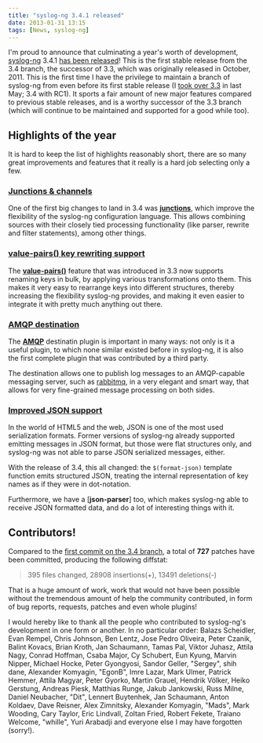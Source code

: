 ```yaml
---
title: "syslog-ng 3.4.1 released"
date: 2013-01-31 13:15
tags: [News, syslog-ng]
---
```


I'm proud to announce that culminating a year's worth of development,
[syslog-ng][sng] 3.4.1 [has been released][341-release]! This is the
first stable release from the 3.4 branch, the successor of 3.3, which
was originally released in October, 2011. This is the first time I
have the privilege to maintain a branch of syslog-ng from even before
its first stable release (I [took over 3.3][33-takeover] in last May;
3.4 with RC1). It sports a fair amount of new major features compared
to previous stable releases, and is a worthy successor of the 3.3
branch (which will continue to be maintained and supported for a good
while too).

 [sng]: http://www.balabit.com/network-security/syslog-ng/opensource-logging-system/overview
 [341-release]: https://lists.balabit.hu/pipermail/syslog-ng-announce/2013-January/000154.html
 [33-takeover]: https://lists.balabit.hu/pipermail/syslog-ng/2012-May/018885.html

<!-- more -->

## Highlights of the year

It is hard to keep the list of highlights reasonably short, there are
so many great improvements and features that it really is a hard job
selecting only a few.

### [Junctions & channels][junctions]

One of the first big changes to land in 3.4 was
[**junctions**][junctions], which improve the flexibility of the
syslog-ng configuration language. This allows combining sources with
their closely tied processing functionality (like parser, rewrite and
filter statements), among other things.

 [junctions]: http://bazsi.blogs.balabit.com/2012/01/syslog-ng-flexibility-improvements/

### [value-pairs() key rewriting support][vp-key-rewrite]

The [**value-pairs()**][value-pairs] feature that was introduced in
3.3 now supports renaming keys in bulk, by applying various
transformations onto them. This makes it very easy to rearrange keys
into different structures, thereby increasing the flexibility
syslog-ng provides, and making it even easier to integrate it with
pretty much anything out there.

 [value-pairs]: https://www.balabit.com/sites/default/files/documents/syslog-ng-ose-3.3-guides/syslog-ng-ose-v3.3-guide-admin-en.html/concepts-value-pairs.html
 [vp-key-rewrite]:
 https://github.com/balabit/syslog-ng-3.4/commit/ddc7c2539bd66fa35e8df441e4baf58e87b6708d

### [AMQP destination][amqp-dest]

The [**AMQP**][amqp-dest] destinatin plugin is important in many ways:
not only is it a useful plugin, to which none similar existed before
in syslog-ng, it is also the first complete plugin that was
contributed by a third party.

The destination allows one to publish log messages to an AMQP-capable
messaging server, such as [rabbitmq][rabbitmq], in a very elegant and
smart way, that allows for very fine-grained message processing on
both sides.

 [amqp-dest]: https://github.com/balabit/syslog-ng-3.4/commit/efdee1072316674459b354f58b7621d9d97be4da
 [rabbitmq]: http://www.rabbitmq.com/

### [Improved JSON support][json-parser]

In the world of HTML5 and the web, JSON is one of the most used
serialization formats. Former versions of syslog-ng already supported
emitting messages in JSON format, but those were flat structures only,
and syslog-ng was not able to parse JSON serialized messages, either.

With the release of 3.4, this all changed: the
<code>$(format-json)</code> template function emits structured JSON,
treating the internal representation of key names as if they were in
dot-notation.

Furthermore, we have a [**json-parser**] too, which makes syslog-ng
able to receive JSON formatted data, and do a lot of interesting
things with it.

 [json-parser]: https://github.com/balabit/syslog-ng-3.4/commit/e5569687bba2551c89a78faee55bcf8b4944066f

## Contributors!

Compared to the [first commit on the 3.4 branch][3.4-first], a total
of **727** patches have been committed, producing the following
diffstat:

>  395 files changed, 28908 insertions(+), 13491 deletions(-)

That is a huge amount of work, work that would not have been possible
without the tremendous amount of help the community contributed, in
form of bug reports, requests, patches and even whole plugins!

I would hereby like to thank all the people who contributed to
syslog-ng's development in one form or another. In no particular
order: Balazs Scheidler, Evan Rempel, Chris Johnson, Ben Lentz, Jose
Pedro Oliveira, Peter Czanik, Balint Kovacs, Brian Kroth, Jan
Schaumann, Tamas Pal, Viktor Juhasz, Attila Nagy, Conrad Hoffman,
Csaba Major, Cy Schubert, Eun Kyung, Marvin Nipper, Michael Hocke,
Peter Gyongyosi, Sandor Geller, "Sergey", shih dane, Alexander
Komyagin, "EgonB", Imre Lazar, Mark Ulmer, Patrick Hemmer, Attila
Magyar, Peter Gyorko, Martin Grauel, Hendrik Völker, Heiko Gerstung,
Andreas Piesk, Matthias Runge, Jakub Jankowski, Russ Milne, Daniel
Neubacher, "Dit", Lennert Buytenhek, Jan Schaumann, Anton Koldaev,
Dave Reisner, Alex Zimnitsky, Alexander Komyagin, "Mads", Mark
Wooding, Cary Taylor, Eric Lindvall, Zoltan Fried, Robert Fekete,
Traiano Welcome, "whille", Yuri Arabadji and everyone else I may have
forgotten (sorry!).

 [3.4-first]: https://github.com/balabit/syslog-ng-3.4/commit/5a12e99e264a262a0f465d5d63a57c14cf72e644

